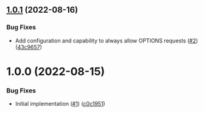 ## [1.0.1](https://github.com/catalystcommunity/envoy-authorization-utilities/compare/v1.0.0...v1.0.1) (2022-08-16)


### Bug Fixes

* Add configuration and capability to always allow OPTIONS requests ([#2](https://github.com/catalystcommunity/envoy-authorization-utilities/issues/2)) ([43c9657](https://github.com/catalystcommunity/envoy-authorization-utilities/commit/43c965743e28f83c8c32ebc877094497362db752))

# 1.0.0 (2022-08-15)


### Bug Fixes

* Initial implementation ([#1](https://github.com/catalystcommunity/envoy-authorization-utilities/issues/1)) ([c0c1951](https://github.com/catalystcommunity/envoy-authorization-utilities/commit/c0c1951ef5f1841b5298565a90530e96bd638829))
